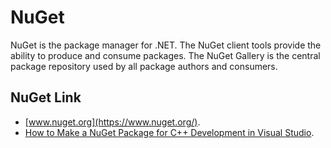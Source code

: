# NuGet

NuGet is the package manager for .NET. The NuGet client tools provide the ability to produce and consume packages. The NuGet Gallery is the central package repository used by all package authors and consumers.


## NuGet Link

- [www.nuget.org](https://www.nuget.org/).
- [How to Make a NuGet Package for C++ Development in Visual Studio](https://www.dynamsoft.com/codepool/nuget-cpp-barcode-sdk-package.html).

